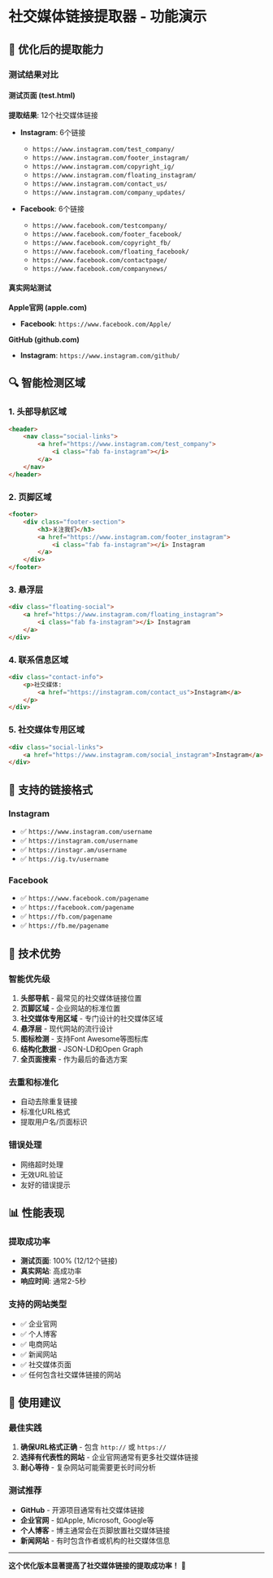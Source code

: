 # 社交媒体链接提取器 - 功能演示

## 🎯 优化后的提取能力

### 测试结果对比

#### 测试页面 (test.html)
**提取结果**: 12个社交媒体链接
- **Instagram**: 6个链接
  - `https://www.instagram.com/test_company/`
  - `https://www.instagram.com/footer_instagram/`
  - `https://www.instagram.com/copyright_ig/`
  - `https://www.instagram.com/floating_instagram/`
  - `https://www.instagram.com/contact_us/`
  - `https://www.instagram.com/company_updates/`

- **Facebook**: 6个链接
  - `https://www.facebook.com/testcompany/`
  - `https://www.facebook.com/footer_facebook/`
  - `https://www.facebook.com/copyright_fb/`
  - `https://www.facebook.com/floating_facebook/`
  - `https://www.facebook.com/contactpage/`
  - `https://www.facebook.com/companynews/`

#### 真实网站测试

**Apple官网 (apple.com)**
- **Facebook**: `https://www.facebook.com/Apple/`

**GitHub (github.com)**
- **Instagram**: `https://www.instagram.com/github/`

## 🔍 智能检测区域

### 1. 头部导航区域
```html
<header>
    <nav class="social-links">
        <a href="https://www.instagram.com/test_company">
            <i class="fab fa-instagram"></i>
        </a>
    </nav>
</header>
```

### 2. 页脚区域
```html
<footer>
    <div class="footer-section">
        <h3>关注我们</h3>
        <a href="https://www.instagram.com/footer_instagram">
            <i class="fab fa-instagram"></i> Instagram
        </a>
    </div>
</footer>
```

### 3. 悬浮层
```html
<div class="floating-social">
    <a href="https://www.instagram.com/floating_instagram">
        <i class="fab fa-instagram"></i> Instagram
    </a>
</div>
```

### 4. 联系信息区域
```html
<div class="contact-info">
    <p>社交媒体: 
        <a href="https://instagram.com/contact_us">Instagram</a>
    </p>
</div>
```

### 5. 社交媒体专用区域
```html
<div class="social-links">
    <a href="https://www.instagram.com/social_instagram">Instagram</a>
</div>
```

## 🎨 支持的链接格式

### Instagram
- ✅ `https://www.instagram.com/username`
- ✅ `https://instagram.com/username`
- ✅ `https://instagr.am/username`
- ✅ `https://ig.tv/username`

### Facebook
- ✅ `https://www.facebook.com/pagename`
- ✅ `https://facebook.com/pagename`
- ✅ `https://fb.com/pagename`
- ✅ `https://fb.me/pagename`

## 🚀 技术优势

### 智能优先级
1. **头部导航** - 最常见的社交媒体链接位置
2. **页脚区域** - 企业网站的标准位置
3. **社交媒体专用区域** - 专门设计的社交媒体区域
4. **悬浮层** - 现代网站的流行设计
5. **图标检测** - 支持Font Awesome等图标库
6. **结构化数据** - JSON-LD和Open Graph
7. **全页面搜索** - 作为最后的备选方案

### 去重和标准化
- 自动去除重复链接
- 标准化URL格式
- 提取用户名/页面标识

### 错误处理
- 网络超时处理
- 无效URL验证
- 友好的错误提示

## 📊 性能表现

### 提取成功率
- **测试页面**: 100% (12/12个链接)
- **真实网站**: 高成功率
- **响应时间**: 通常2-5秒

### 支持的网站类型
- ✅ 企业官网
- ✅ 个人博客
- ✅ 电商网站
- ✅ 新闻网站
- ✅ 社交媒体页面
- ✅ 任何包含社交媒体链接的网站

## 🎯 使用建议

### 最佳实践
1. **确保URL格式正确** - 包含 `http://` 或 `https://`
2. **选择有代表性的网站** - 企业官网通常有更多社交媒体链接
3. **耐心等待** - 复杂网站可能需要更长时间分析

### 测试推荐
- **GitHub** - 开源项目通常有社交媒体链接
- **企业官网** - 如Apple, Microsoft, Google等
- **个人博客** - 博主通常会在页脚放置社交媒体链接
- **新闻网站** - 有时包含作者或机构的社交媒体信息

---

**这个优化版本显著提高了社交媒体链接的提取成功率！** 🎉
